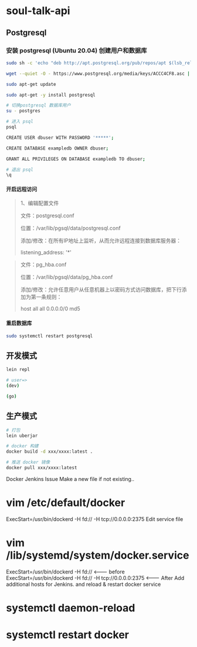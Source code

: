 # soul-talk-api

## Postgresql

###  安装 postgresql (Ubuntu 20.04) 创建用户和数据库
   
```bash
sudo sh -c 'echo "deb http://apt.postgresql.org/pub/repos/apt $(lsb_release -cs)-pgdg main" > /etc/apt/sources.list.d/pgdg.list'

wget --quiet -O - https://www.postgresql.org/media/keys/ACCC4CF8.asc | sudo apt-key add -

sudo apt-get update

sudo apt-get -y install postgresql

# 切换postgresql 数据库用户
su - postgres

# 进入 psql
psql

CREATE USER dbuser WITH PASSWORD '*****';

CREATE DATABASE exampledb OWNER dbuser;

GRANT ALL PRIVILEGES ON DATABASE exampledb TO dbuser;

# 退出 psql
\q 
```
#### 开启远程访问

>1、编辑配置文件 
> 
> 文件：postgresql.conf
> 
> 位置：/var/lib/pgsql/data/postgresql.conf
>
> 添加/修改：在所有IP地址上监听，从而允许远程连接到数据库服务器：
>
> listening_address: '*'

> 文件：pg_hba.conf
>
> 位置：/var/lib/pgsql/data/pg_hba.conf
>
> 添加/修改：允许任意用户从任意机器上以密码方式访问数据库，把下行添加为第一条规则：
> 
> host    all             all             0.0.0.0/0               md5

#### 重启数据库
```bash
sudo systemctl restart postgresql
```

## 开发模式

```bash
lein repl 

# user=>
(dev)

(go)
```

## 生产模式

```bash
# 打包
lein uberjar

# docker 构建
docker build -d xxx/xxxx:latest .

# 推送 docker 镜像
docker pull xxx/xxxx:latest

 ```


Docker Jenkins Issue
Make a new file if not existing..

# vim /etc/default/docker
ExecStart=/usr/bin/dockerd -H fd:// -H tcp://0.0.0.0:2375
Edit service file

# vim /lib/systemd/system/docker.service
ExecStart=/usr/bin/dockerd -H fd://                <--- before
ExecStart=/usr/bin/dockerd -H fd:// -H tcp://0.0.0.0:2375    <--- After
Add additional hosts for Jenkins. and reload & restart docker service

# systemctl daemon-reload
# systemctl restart docker